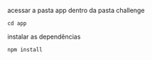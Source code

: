 acessar a pasta app dentro da pasta challenge

`
cd app
`

instalar as dependências

`
npm install
`
